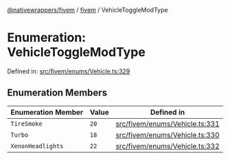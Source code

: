 [@nativewrappers/fivem](../../README.md) / [fivem](../README.md) / VehicleToggleModType

# Enumeration: VehicleToggleModType

Defined in: [src/fivem/enums/Vehicle.ts:329](https://github.com/nativewrappers/nativewrappers/blob/9823dedfda755d69570435af704d4d60473d3d5a/src/fivem/enums/Vehicle.ts#L329)

## Enumeration Members

| Enumeration Member | Value | Defined in |
| ------ | ------ | ------ |
| <a id="tiresmoke"></a> `TireSmoke` | `20` | [src/fivem/enums/Vehicle.ts:331](https://github.com/nativewrappers/nativewrappers/blob/9823dedfda755d69570435af704d4d60473d3d5a/src/fivem/enums/Vehicle.ts#L331) |
| <a id="turbo"></a> `Turbo` | `18` | [src/fivem/enums/Vehicle.ts:330](https://github.com/nativewrappers/nativewrappers/blob/9823dedfda755d69570435af704d4d60473d3d5a/src/fivem/enums/Vehicle.ts#L330) |
| <a id="xenonheadlights"></a> `XenonHeadlights` | `22` | [src/fivem/enums/Vehicle.ts:332](https://github.com/nativewrappers/nativewrappers/blob/9823dedfda755d69570435af704d4d60473d3d5a/src/fivem/enums/Vehicle.ts#L332) |
